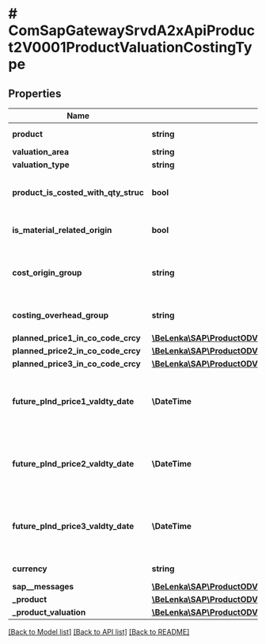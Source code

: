# # ComSapGatewaySrvdA2xApiProduct2V0001ProductValuationCostingType

## Properties

Name | Type | Description | Notes
------------ | ------------- | ------------- | -------------
**product** | **string** | Product Number | [optional]
**valuation_area** | **string** |  | [optional]
**valuation_type** | **string** |  | [optional]
**product_is_costed_with_qty_struc** | **bool** | Material Is Costed with Quantity Structure | [optional]
**is_material_related_origin** | **bool** | Material-related origin | [optional]
**cost_origin_group** | **string** | Origin Group as Subdivision of Cost Element | [optional]
**costing_overhead_group** | **string** | Costing Overhead Group | [optional]
**planned_price1_in_co_code_crcy** | [**\BeLenka\SAP\ProductODV4\Model\PlannedPrice1**](PlannedPrice1.md) |  | [optional]
**planned_price2_in_co_code_crcy** | [**\BeLenka\SAP\ProductODV4\Model\PlannedPrice2**](PlannedPrice2.md) |  | [optional]
**planned_price3_in_co_code_crcy** | [**\BeLenka\SAP\ProductODV4\Model\PlannedPrice3**](PlannedPrice3.md) |  | [optional]
**future_plnd_price1_valdty_date** | **\DateTime** | Date from Which Future Planned Price 1 Is Valid | [optional]
**future_plnd_price2_valdty_date** | **\DateTime** | Date from Which Future Planned Price 2 Is Valid | [optional]
**future_plnd_price3_valdty_date** | **\DateTime** | Date from Which Future Planned Price 3 Is Valid | [optional]
**currency** | **string** | Currency Key | [optional]
**sap__messages** | [**\BeLenka\SAP\ProductODV4\Model\ComSapGatewaySrvdA2xApiProduct2V0001SAPMessage[]**](ComSapGatewaySrvdA2xApiProduct2V0001SAPMessage.md) |  | [optional]
**_product** | [**\BeLenka\SAP\ProductODV4\Model\ComSapGatewaySrvdA2xApiProduct2V0001ProductType**](ComSapGatewaySrvdA2xApiProduct2V0001ProductType.md) |  | [optional]
**_product_valuation** | [**\BeLenka\SAP\ProductODV4\Model\ComSapGatewaySrvdA2xApiProduct2V0001ProductValuationType**](ComSapGatewaySrvdA2xApiProduct2V0001ProductValuationType.md) |  | [optional]

[[Back to Model list]](../../README.md#models) [[Back to API list]](../../README.md#endpoints) [[Back to README]](../../README.md)
